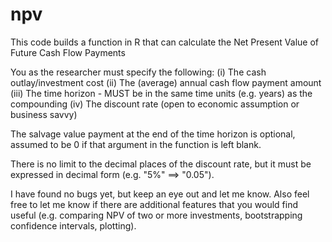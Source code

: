 # npv
This code builds a function in R that can calculate the Net Present Value of Future Cash Flow Payments

You as the researcher must specify the following:
(i) The cash outlay/investment cost
(ii) The (average) annual cash flow payment amount
(iii) The time horizon - MUST be in the same time units (e.g. years) as the compounding
(iv) The discount rate (open to economic assumption or business savvy)

The salvage value payment at the end of the time horizon is optional, assumed to be 0 if that argument in the function is left blank. 

There is no limit to the decimal places of the discount rate, but it must be expressed in decimal form (e.g. "5%" ==> "0.05").

I have found no bugs yet, but keep an eye out and let me know. Also feel free to let me know if there are additional features that 
you would find useful (e.g. comparing NPV of two or more investments, bootstrapping confidence intervals, plotting).
